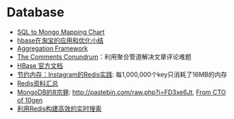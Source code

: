 # Database

* [SQL to Mongo Mapping Chart](http://www.mongodb.org/display/DOCS/SQL+to+Mongo+Mapping+Chart)
* [hbase在淘宝的应用和优化小结](http://walkoven.com/?p=57)
* [Aggregation Framework](http://www.mongodb.org/display/DOCS/Aggregation+Framework)
* [The Comments Conundrum](http://www.snailinaturtleneck.com/blog/2012/02/02/the-comments-conundrum/)：利用聚合管道解决文章评论难题
* [HBase 官方文档](http://www.yankay.com/wp-content/hbase/book.html)
* [节约内存：Instagram的Redis实践](http://blog.nosqlfan.com/html/3379.html): 每1,000,000个key只消耗了16MB的内存
* [Redis资料汇总](http://blog.nosqlfan.com/html/1282.html)
* [MongoDB的8宗罪](http://heikezhi.com/2011/11/09/dont-use-mongod/): http://pastebin.com/raw.php?i=FD3xe6Jt, [From CTO of 10gen](http://news.ycombinator.com/item?id=3202959)
* [利用Redis构建高效的实时搜索](http://blog.nosqlfan.com/html/3448.html)

